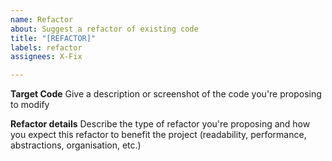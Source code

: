 ```yaml
---
name: Refactor
about: Suggest a refactor of existing code
title: "[REFACTOR]"
labels: refactor
assignees: X-Fix

---
```


**Target Code**
Give a description or screenshot of the code you're proposing to modify

**Refactor details**
Describe the type of refactor you're proposing and how you expect this refactor to benefit the project (readability, performance, abstractions, organisation, etc.)
